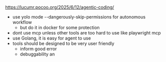 

https://lucumr.pocoo.org/2025/6/12/agentic-coding/
- use yolo mode --dangerously-skip-permissions for autonomous workflow
	- but do it in docker for some protection
- dont use mcp unless other tools are too hard to use like playwright mcp
- use Golang, it is easy for agent to use
- tools should be designed to be very user friendly
	- inform good error
	- debuggability an